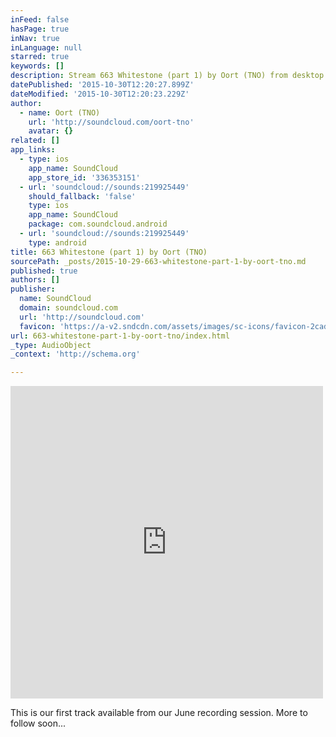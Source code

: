 ```yaml
---
inFeed: false
hasPage: true
inNav: true
inLanguage: null
starred: true
keywords: []
description: Stream 663 Whitestone (part 1) by Oort (TNO) from desktop or your mobile device
datePublished: '2015-10-30T12:20:27.899Z'
dateModified: '2015-10-30T12:20:23.229Z'
author:
  - name: Oort (TNO)
    url: 'http://soundcloud.com/oort-tno'
    avatar: {}
related: []
app_links:
  - type: ios
    app_name: SoundCloud
    app_store_id: '336353151'
  - url: 'soundcloud://sounds:219925449'
    should_fallback: 'false'
    type: ios
    app_name: SoundCloud
    package: com.soundcloud.android
  - url: 'soundcloud://sounds:219925449'
    type: android
title: 663 Whitestone (part 1) by Oort (TNO)
sourcePath: _posts/2015-10-29-663-whitestone-part-1-by-oort-tno.md
published: true
authors: []
publisher:
  name: SoundCloud
  domain: soundcloud.com
  url: 'http://soundcloud.com'
  favicon: 'https://a-v2.sndcdn.com/assets/images/sc-icons/favicon-2cadd14b.ico'
url: 663-whitestone-part-1-by-oort-tno/index.html
_type: AudioObject
_context: 'http://schema.org'

---
```

<iframe src="https://cdn.embedly.com/widgets/media.html?src=https%3A%2F%2Fw.soundcloud.com%2Fplayer%2F%3Fvisual%3Dtrue%26url%3Dhttp%253A%252F%252Fapi.soundcloud.com%252Ftracks%252F219925449%26show_artwork%3Dtrue&amp;url=https%3A%2F%2Fsoundcloud.com%2Foort-tno%2F663-whitestone&amp;image=http%3A%2F%2Fi1.sndcdn.com%2Fartworks-000126836845-7jlfif-t500x500.jpg&amp;key=b7d04c9b404c499eba89ee7072e1c4f7&amp;type=text%2Fhtml&amp;schema=soundcloud" width="500" height="500" scrolling="no" frameborder="0" allowfullscreen="allowfullscreen" style=""></iframe>

This is our first track available from our June recording session. More to follow soon...